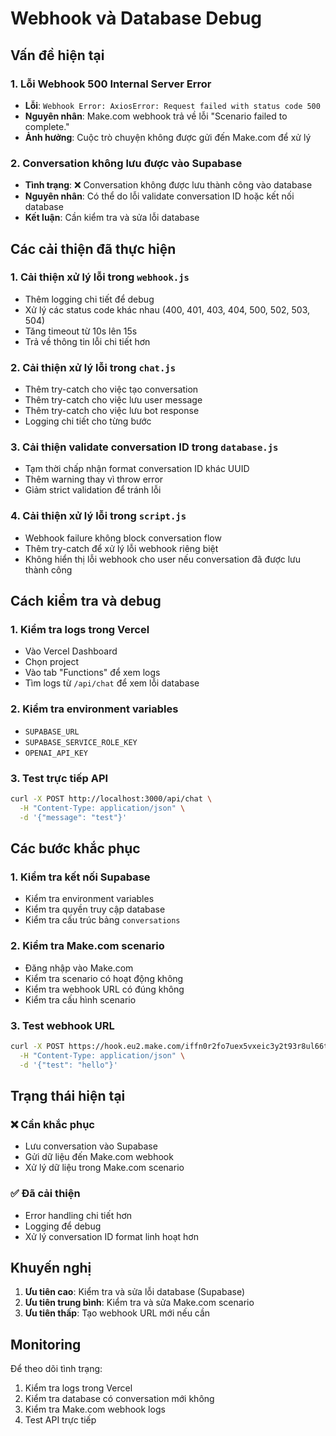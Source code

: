 # Webhook và Database Debug

## Vấn đề hiện tại

### 1. Lỗi Webhook 500 Internal Server Error
- **Lỗi**: `Webhook Error: AxiosError: Request failed with status code 500`
- **Nguyên nhân**: Make.com webhook trả về lỗi "Scenario failed to complete."
- **Ảnh hưởng**: Cuộc trò chuyện không được gửi đến Make.com để xử lý

### 2. Conversation không lưu được vào Supabase
- **Tình trạng**: ❌ Conversation không được lưu thành công vào database
- **Nguyên nhân**: Có thể do lỗi validate conversation ID hoặc kết nối database
- **Kết luận**: Cần kiểm tra và sửa lỗi database

## Các cải thiện đã thực hiện

### 1. Cải thiện xử lý lỗi trong `webhook.js`
- Thêm logging chi tiết để debug
- Xử lý các status code khác nhau (400, 401, 403, 404, 500, 502, 503, 504)
- Tăng timeout từ 10s lên 15s
- Trả về thông tin lỗi chi tiết hơn

### 2. Cải thiện xử lý lỗi trong `chat.js`
- Thêm try-catch cho việc tạo conversation
- Thêm try-catch cho việc lưu user message
- Thêm try-catch cho việc lưu bot response
- Logging chi tiết cho từng bước

### 3. Cải thiện validate conversation ID trong `database.js`
- Tạm thời chấp nhận format conversation ID khác UUID
- Thêm warning thay vì throw error
- Giảm strict validation để tránh lỗi

### 4. Cải thiện xử lý lỗi trong `script.js`
- Webhook failure không block conversation flow
- Thêm try-catch để xử lý lỗi webhook riêng biệt
- Không hiển thị lỗi webhook cho user nếu conversation đã được lưu thành công

## Cách kiểm tra và debug

### 1. Kiểm tra logs trong Vercel
- Vào Vercel Dashboard
- Chọn project
- Vào tab "Functions" để xem logs
- Tìm logs từ `/api/chat` để xem lỗi database

### 2. Kiểm tra environment variables
- `SUPABASE_URL`
- `SUPABASE_SERVICE_ROLE_KEY`
- `OPENAI_API_KEY`

### 3. Test trực tiếp API
```bash
curl -X POST http://localhost:3000/api/chat \
  -H "Content-Type: application/json" \
  -d '{"message": "test"}'
```

## Các bước khắc phục

### 1. Kiểm tra kết nối Supabase
- Kiểm tra environment variables
- Kiểm tra quyền truy cập database
- Kiểm tra cấu trúc bảng `conversations`

### 2. Kiểm tra Make.com scenario
- Đăng nhập vào Make.com
- Kiểm tra scenario có hoạt động không
- Kiểm tra webhook URL có đúng không
- Kiểm tra cấu hình scenario

### 3. Test webhook URL
```bash
curl -X POST https://hook.eu2.make.com/iffn0r2fo7uex5vxeic3y2t93r8ul66t \
  -H "Content-Type: application/json" \
  -d '{"test": "hello"}'
```

## Trạng thái hiện tại

### ❌ Cần khắc phục
- Lưu conversation vào Supabase
- Gửi dữ liệu đến Make.com webhook
- Xử lý dữ liệu trong Make.com scenario

### ✅ Đã cải thiện
- Error handling chi tiết hơn
- Logging để debug
- Xử lý conversation ID format linh hoạt hơn

## Khuyến nghị

1. **Ưu tiên cao**: Kiểm tra và sửa lỗi database (Supabase)
2. **Ưu tiên trung bình**: Kiểm tra và sửa Make.com scenario
3. **Ưu tiên thấp**: Tạo webhook URL mới nếu cần

## Monitoring

Để theo dõi tình trạng:
1. Kiểm tra logs trong Vercel
2. Kiểm tra database có conversation mới không
3. Kiểm tra Make.com webhook logs
4. Test API trực tiếp 